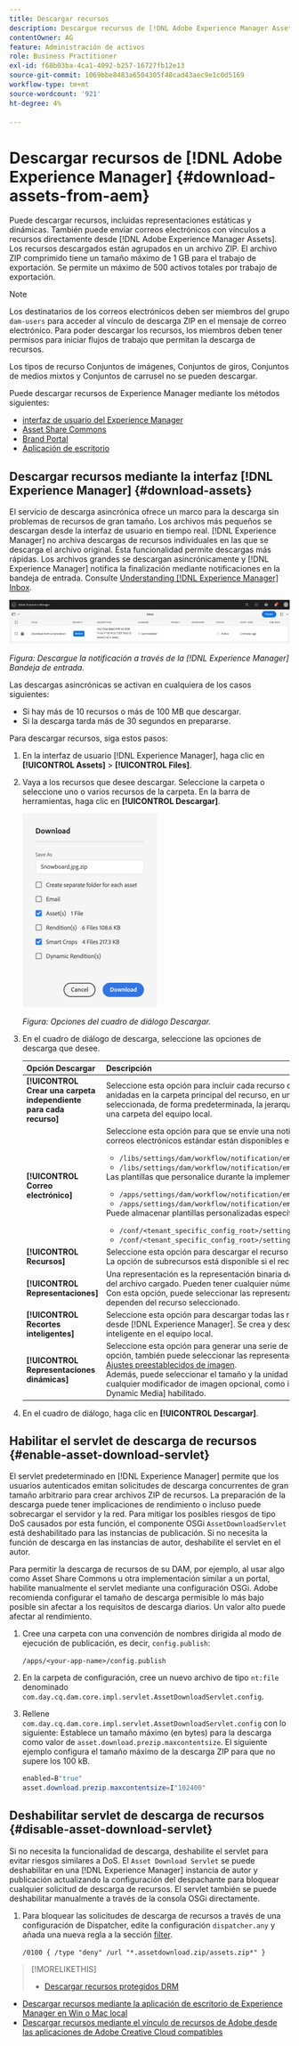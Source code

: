 ```yaml
---
title: Descargar recursos
description: Descargue recursos de [!DNL Adobe Experience Manager Assets] y habilite o deshabilite la funcionalidad de descarga.
contentOwner: AG
feature: Administración de activos
role: Business Practitioner
exl-id: f68b03ba-4ca1-4092-b257-16727fb12e13
source-git-commit: 1069bbe8483a6504305f48cad43aec9e1c0d5169
workflow-type: tm+mt
source-wordcount: '921'
ht-degree: 4%

---
```


# Descargar recursos de [!DNL Adobe Experience Manager] {#download-assets-from-aem}

Puede descargar recursos, incluidas representaciones estáticas y dinámicas. También puede enviar correos electrónicos con vínculos a recursos directamente desde [!DNL Adobe Experience Manager Assets]. Los recursos descargados están agrupados en un archivo ZIP. El archivo ZIP comprimido tiene un tamaño máximo de 1 GB para el trabajo de exportación. Se permite un máximo de 500 activos totales por trabajo de exportación.

>[!NOTE]
>
>Los destinatarios de los correos electrónicos deben ser miembros del grupo `dam-users` para acceder al vínculo de descarga ZIP en el mensaje de correo electrónico. Para poder descargar los recursos, los miembros deben tener permisos para iniciar flujos de trabajo que permitan la descarga de recursos.

Los tipos de recurso Conjuntos de imágenes, Conjuntos de giros, Conjuntos de medios mixtos y Conjuntos de carrusel no se pueden descargar.

Puede descargar recursos de Experience Manager mediante los métodos siguientes:

* [interfaz de usuario del Experience Manager](#download-assets)
* [Asset Share Commons](https://adobe-marketing-cloud.github.io/asset-share-commons/)
* [Brand Portal](https://experienceleague.adobe.com/docs/experience-manager-brand-portal/using/introduction/brand-portal.html)
* [Aplicación de escritorio](https://experienceleague.adobe.com/docs/experience-manager-desktop-app/using/using.html#download-assets)

## Descargar recursos mediante la interfaz [!DNL Experience Manager] {#download-assets}

El servicio de descarga asincrónica ofrece un marco para la descarga sin problemas de recursos de gran tamaño. Los archivos más pequeños se descargan desde la interfaz de usuario en tiempo real. [!DNL Experience Manager] no archiva descargas de recursos individuales en las que se descarga el archivo original. Esta funcionalidad permite descargas más rápidas. Los archivos grandes se descargan asincrónicamente y [!DNL Experience Manager] notifica la finalización mediante notificaciones en la bandeja de entrada. Consulte [Understanding [!DNL Experience Manager] Inbox](/help/sites-cloud/authoring/getting-started/inbox.md).

![Descargar notificación](assets/download-notification.png)

*Figura: Descargue la notificación a través de la  [!DNL Experience Manager] Bandeja de entrada.*

Las descargas asincrónicas se activan en cualquiera de los casos siguientes:

* Si hay más de 10 recursos o más de 100 MB que descargar.
* Si la descarga tarda más de 30 segundos en prepararse.

Para descargar recursos, siga estos pasos:

1. En la interfaz de usuario [!DNL Experience Manager], haga clic en **[!UICONTROL Assets]** > **[!UICONTROL Files]**.
1. Vaya a los recursos que desee descargar. Seleccione la carpeta o seleccione uno o varios recursos de la carpeta. En la barra de herramientas, haga clic en **[!UICONTROL Descargar]**.

   ![Opciones disponibles al descargar recursos de  [!DNL Experience Manager Assets]](/help/assets/assets/asset-download1.png)

   *Figura: Opciones del cuadro de diálogo Descargar.*

1. En el cuadro de diálogo de descarga, seleccione las opciones de descarga que desee.

   | Opción Descargar | Descripción |
   |---|---|
   | **[!UICONTROL Crear una carpeta independiente para cada recurso]** | Seleccione esta opción para incluir cada recurso que descargue, incluidos los recursos de carpetas secundarias anidadas en la carpeta principal del recurso, en una carpeta del equipo local. Cuando esta opción está *not* seleccionada, de forma predeterminada, la jerarquía de carpetas se ignora y todos los recursos se descargan en una carpeta del equipo local. |
   | **[!UICONTROL Correo electrónico]** | Seleccione esta opción para que se envíe una notificación por correo electrónico al destinatario. Las plantillas de correos electrónicos estándar están disponibles en las siguientes ubicaciones:<ul><li>`/libs/settings/dam/workflow/notification/email/downloadasset`.</li><li>`/libs/settings/dam/workflow/notification/email/transientworkflowcompleted`.</li></ul> Las plantillas que personalice durante la implementación están disponibles en las siguientes ubicaciones: <ul><li>`/apps/settings/dam/workflow/notification/email/downloadasset`.</li><li>`/apps/settings/dam/workflow/notification/email/transientworkflowcompleted`.</li></ul>Puede almacenar plantillas personalizadas específicas del inquilino en las siguientes ubicaciones:<ul><li>`/conf/<tenant_specific_config_root>/settings/dam/workflow/notification/email/downloadasset`.</li><li>`/conf/<tenant_specific_config_root>/settings/dam/workflow/notification/email/transientworkflowcompleted`.</li></ul> |
   | **[!UICONTROL Recursos]** | Seleccione esta opción para descargar el recurso en su formulario original sin ninguna representación.<br>La opción de subrecursos está disponible si el recurso original tiene subrecursos. |
   | **[!UICONTROL Representaciones]** | Una representación es la representación binaria de un recurso. Los recursos tienen una representación principal: la del archivo cargado. Pueden tener cualquier número de representaciones. <br> Con esta opción, puede seleccionar las representaciones que desee descargar. Las representaciones disponibles dependen del recurso seleccionado. |
   | **[!UICONTROL Recortes inteligentes]** | Seleccione esta opción para descargar todas las representaciones de recorte inteligente del recurso seleccionado desde [!DNL Experience Manager]. Se crea y descarga un archivo zip con las representaciones de Recorte inteligente en el equipo local. |
   | **[!UICONTROL Representaciones dinámicas]** | Seleccione esta opción para generar una serie de representaciones alternativas en tiempo real. Al seleccionar esta opción, también puede seleccionar las representaciones que desea crear dinámicamente seleccionando una de las [Ajustes preestablecidos de imagen](/help/assets/dynamic-media/image-presets.md). <br>Además, puede seleccionar el tamaño y la unidad de medida, el formato, el espacio de color, la resolución y cualquier modificador de imagen opcional, como invertir la imagen. La opción solo está disponible si tiene [!DNL Dynamic Media] habilitado. |

1. En el cuadro de diálogo, haga clic en **[!UICONTROL Descargar]**.

## Habilitar el servlet de descarga de recursos {#enable-asset-download-servlet}

El servlet predeterminado en [!DNL Experience Manager] permite que los usuarios autenticados emitan solicitudes de descarga concurrentes de gran tamaño arbitrario para crear archivos ZIP de recursos. La preparación de la descarga puede tener implicaciones de rendimiento o incluso puede sobrecargar el servidor y la red. Para mitigar los posibles riesgos de tipo DoS causados por esta función, el componente OSGi `AssetDownloadServlet` está deshabilitado para las instancias de publicación. Si no necesita la función de descarga en las instancias de autor, deshabilite el servlet en el autor.

Para permitir la descarga de recursos de su DAM, por ejemplo, al usar algo como Asset Share Commons u otra implementación similar a un portal, habilite manualmente el servlet mediante una configuración OSGi. Adobe recomienda configurar el tamaño de descarga permisible lo más bajo posible sin afectar a los requisitos de descarga diarios. Un valor alto puede afectar al rendimiento.

1. Cree una carpeta con una convención de nombres dirigida al modo de ejecución de publicación, es decir, `config.publish`:

   `/apps/<your-app-name>/config.publish`

1. En la carpeta de configuración, cree un nuevo archivo de tipo `nt:file` denominado `com.day.cq.dam.core.impl.servlet.AssetDownloadServlet.config`.
1. Rellene `com.day.cq.dam.core.impl.servlet.AssetDownloadServlet.config` con lo siguiente: Establece un tamaño máximo (en bytes) para la descarga como valor de `asset.download.prezip.maxcontentsize`. El siguiente ejemplo configura el tamaño máximo de la descarga ZIP para que no supere los 100 kB.

   ```java
   enabled=B"true"
   asset.download.prezip.maxcontentsize=I"102400"
   ```

## Deshabilitar servlet de descarga de recursos {#disable-asset-download-servlet}

Si no necesita la funcionalidad de descarga, deshabilite el servlet para evitar riesgos similares a DoS. El `Asset Download Servlet` se puede deshabilitar en una [!DNL Experience Manager] instancia de autor y publicación actualizando la configuración del despachante para bloquear cualquier solicitud de descarga de recursos. El servlet también se puede deshabilitar manualmente a través de la consola OSGi directamente.

1. Para bloquear las solicitudes de descarga de recursos a través de una configuración de Dispatcher, edite la configuración `dispatcher.any` y añada una nueva regla a la sección [filter](https://experienceleague.adobe.com/docs/experience-manager-dispatcher/using/configuring/dispatcher-configuration.html#configuring).

   `/0100 { /type "deny" /url "*.assetdownload.zip/assets.zip*" }`

>[!MORELIKETHIS]
>
>* [Descargar recursos protegidos DRM](drm.md)
* [Descargar recursos mediante la aplicación de escritorio de Experience Manager en Win o Mac local](https://experienceleague.adobe.com/docs/experience-manager-desktop-app/using/using.html?lang=es)
* [Descargar recursos mediante el vínculo de recursos de Adobe desde las aplicaciones de Adobe Creative Cloud compatibles](https://helpx.adobe.com/enterprise/using/manage-assets-using-adobe-asset-link.html)


